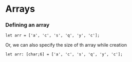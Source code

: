 # Arrays
### Defining an array
```
let arr = ['a', 'c', 's', 'q', 'y', 'c'];
```
Or, we can also specify the size of th array while creation
```
let arr: [char;6] = ['a', 'c', 's', 'q', 'y', 'c'];
```
